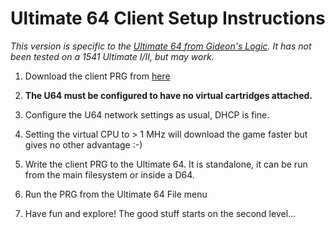 # Ultimate 64 Client Setup Instructions 

*This version is specific to the [Ultimate 64 from Gideon's Logic](https://ultimate64.com/).  It has not been tested on a 1541 Ultimate I/II, but may work.*

1. Download the client PRG from [here](https://bit.ly/33ePtce)

2. **The U64 must be configured to have no virtual cartridges attached.**  

3. Configure the U64 network settings as usual, DHCP is fine.

4. Setting the virtual CPU to > 1 MHz will download the game faster but gives no other advantage :-)

5. Write the client PRG to the Ultimate 64.  It is standalone, it can be run from the main filesystem or inside a D64.

6. Run the PRG from the Ultimate 64 File menu

7. Have fun and explore! The good stuff starts on the second level...
